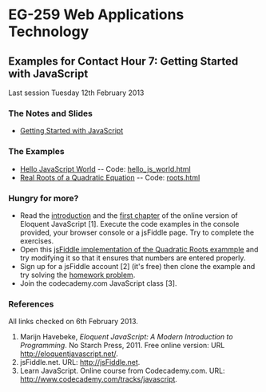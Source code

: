 # EG-259 Web Applications Technology

## Examples for Contact Hour 7: Getting Started with JavaScript

Last session Tuesday 12th February 2013

### The Notes and Slides

* [Getting Started with JavaScript](http://www.cpjobling.me/dokuwiki/eg-259:lecture5)


### The Examples

* [Hello JavaScript World](hello_js_world.html) -- Code: [hello_js_world.html](https://github.com/cpjobling/eg-259-vm/blob/master/web/eg-259/examples/lecture5/hello_js_world.html)
* [Real Roots of a Quadratic Equation](roots.html) -- Code: [roots.html](https://github.com/cpjobling/eg-259-vm/blob/master/web/eg-259/examples/lecture5/roots.html)

### Hungry for more?

* Read the [introduction](http://eloquentjavascript.net/chapter1.html) and the [first chapter](http://eloquentjavascript.net/chapter2.html) of the online version of Eloquent JavaScript [1]. Execute the code examples in the console provided, your browser console or a jsFiddle page. Try to complete the exercises.
* Open this [jsFiddle implementation of the Quadratic Roots exammple](http://jsfiddle.net/cpjobling/vPAMw/) and try modifying it so that it ensures that numbers are entered properly.
* Sign up for a jsFiddle account [2] (it's free) then clone the example and try solving the [homework problem](http://www.cpjobling.me/dokuwiki/eg-259:homework:7).
* Join the codecademy.com JavaScript class [3].

### References

All links checked on 6th February 2013.

1. Marijn Havebeke, *Eloquent JavaScript: A Modern Introduction to Programming*. No Starch Press, 2011. Free online version: URL <http://eloquentjavascript.net/>.
2. jsFiddle.net. URL: <http://jsFiddle.net>.
3. Learn JavaScript. Online course from Codecademy.com. URL: <http://www.codecademy.com/tracks/javascript>.
